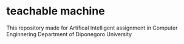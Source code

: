 # teachable machine
This repository made for Artifical Intelligent assignment in Computer Enginnering Department of Diponegoro University
